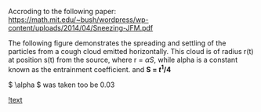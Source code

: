 Accroding to the following paper:
https://math.mit.edu/~bush/wordpress/wp-content/uploads/2014/04/Sneezing-JFM.pdf 

The following figure demonstrates the spreading and settling of the particles from a cough cloud emitted horizontally. This cloud is of radius r(t) at position s(t) from the source, where r = $\alpha S$, while alpha is a constant known as the entrainment coefficient. and **S = $t^ 1/4$**

$ \alpha $ was taken too be 0.03

[!text](https://drive.google.com/file/d/1HWWzOI64mJptz7gxQmuM_8JYUhn8T1e8/view?usp=sharing)


